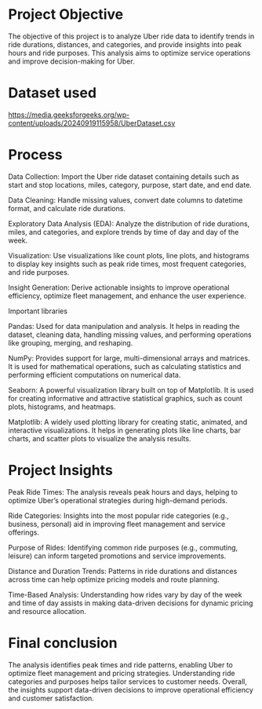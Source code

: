 # Project Objective
         
   The objective of this project is to analyze Uber ride data to identify trends in ride durations, distances, and categories, and provide insights into peak hours and ride purposes. This analysis aims to optimize service operations and improve decision-making for Uber. 

# Dataset used 

   https://media.geeksforgeeks.org/wp-content/uploads/20240919115958/UberDataset.csv 

# Process 

   Data Collection: Import the Uber ride dataset containing details such as start and stop locations, miles, category, purpose, start date, and end date. 

   Data Cleaning: Handle missing values, convert date columns to datetime format, and calculate ride durations. 

   Exploratory Data Analysis (EDA): Analyze the distribution of ride durations, miles, and categories, and explore trends by time of day and day of the week. 

   Visualization: Use visualizations like count plots, line plots, and histograms to display key insights such as peak ride times, most frequent categories, and ride purposes. 

   Insight Generation: Derive actionable insights to improve operational efficiency, optimize fleet management, and enhance the user experience. 

   Important libraries 

   Pandas: Used for data manipulation and analysis. It helps in reading the dataset, cleaning data, handling missing values, and performing operations like grouping, merging, and reshaping. 

   NumPy: Provides support for large, multi-dimensional arrays and matrices. It is used for mathematical operations, such as calculating statistics and performing efficient computations on numerical data. 

   Seaborn: A powerful visualization library built on top of Matplotlib. It is used for creating informative and attractive statistical graphics, such as count plots, histograms, and heatmaps. 

   Matplotlib: A widely used plotting library for creating static, animated, and interactive visualizations. It helps in generating plots like line charts, bar charts, and scatter plots to visualize the analysis results. 

# Project Insights 

   Peak Ride Times: The analysis reveals peak hours and days, helping to optimize Uber’s operational strategies during high-demand periods. 

   Ride Categories: Insights into the most popular ride categories (e.g., business, personal) aid in improving fleet management and service offerings. 

   Purpose of Rides: Identifying common ride purposes (e.g., commuting, leisure) can inform targeted promotions and service improvements. 

   Distance and Duration Trends: Patterns in ride durations and distances across time can help optimize pricing models and route planning. 

   Time-Based Analysis: Understanding how rides vary by day of the week and time of day assists in making data-driven decisions for dynamic pricing and resource allocation. 

# Final conclusion 

   The analysis identifies peak times and ride patterns, enabling Uber to optimize fleet management and pricing strategies. Understanding ride categories and purposes helps tailor services to customer needs. Overall, the insights support data-driven decisions to improve operational efficiency and customer satisfaction. 

 
